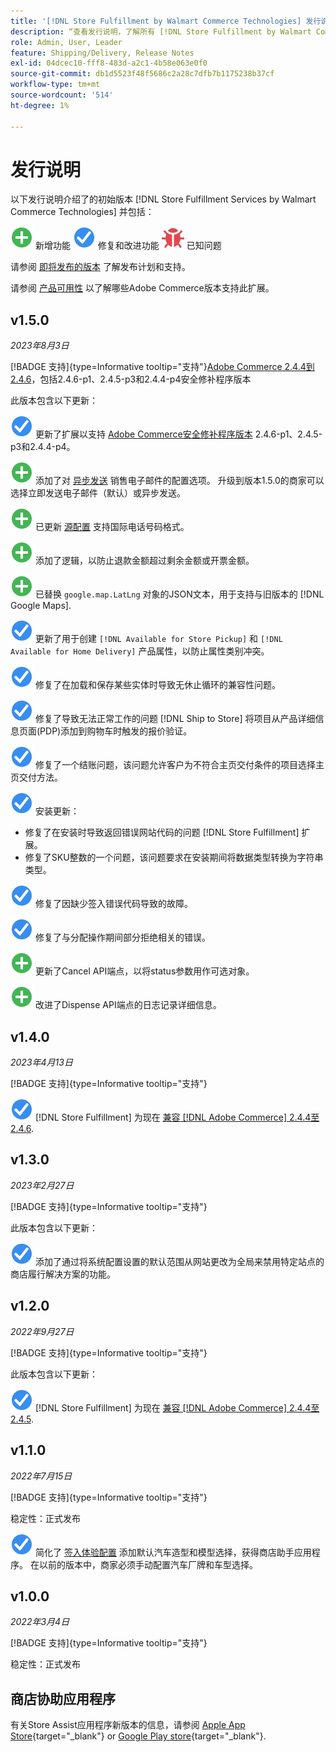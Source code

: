 ```yaml
---
title: '[!DNL Store Fulfillment by Walmart Commerce Technologies] 发行说明'
description: “查看发行说明，了解所有 [!DNL Store Fulfillment by Walmart Commerce Technologies] 版本发布。”
role: Admin, User, Leader
feature: Shipping/Delivery, Release Notes
exl-id: 04dcec10-fff8-483d-a2c1-4b58e063e0f0
source-git-commit: db1d5523f48f5686c2a28c7dfb7b1175238b37cf
workflow-type: tm+mt
source-wordcount: '514'
ht-degree: 1%

---
```


# 发行说明

以下发行说明介绍了的初始版本 [!DNL Store Fulfillment Services by Walmart Commerce Technologies] 并包括：

![新建](../assets/new.svg) 新增功能
![修复的问题](../assets/fix.svg) 修复和改进功能
![已知问题](../assets/bug.svg) 已知问题

请参阅 [即将发布的版本](https://experienceleague.adobe.com/docs/commerce-operations/release/planning/schedule.html) 了解发布计划和支持。

请参阅 [产品可用性](https://experienceleague.adobe.com/docs/commerce-operations/release/product-availability.html) 以了解哪些Adobe Commerce版本支持此扩展。

## v1.5.0

*2023年8月3日*

[!BADGE 支持]{type=Informative tooltip="支持"}[Adobe Commerce 2.4.4到2.4.6](https://experienceleague.adobe.com/docs/commerce-operations/release/product-availability.html)，包括2.4.6-p1、2.4.5-p3和2.4.4-p4安全修补程序版本

此版本包含以下更新：

![新建](../assets/fix.svg) 更新了扩展以支持 [Adobe Commerce安全修补程序版本](https://experienceleague.adobe.com/docs/commerce-operations/release/notes/security-patches/overview.html) 2.4.6-p1、2.4.5-p3和2.4.4-p4。

![新建](../assets/new.svg)<!-- WMTP-918 --> 添加了对 [异步发送](sales-emails.md) 销售电子邮件的配置选项。 升级到版本1.5.0的商家可以选择立即发送电子邮件（默认）或异步发送。

![新建](../assets/new.svg)<!-- WMTP-916--> 已更新 [源配置](merchant-store-configuration.md) 支持国际电话号码格式。

![新建](../assets/new.svg) 添加了逻辑，以防止退款金额超过剩余金额或开票金额。

![新建](../assets/new.svg)<!-- WMTP-882 --> 已替换 `google.map.LatLng` 对象的JSON文本，用于支持与旧版本的 [!DNL Google Maps].

![修复的问题](../assets/fix.svg)<!-- WMTP- --> 更新了用于创建 `[!DNL Available for Store Pickup]` 和 `[!DNL Available for Home Delivery]` 产品属性，以防止属性类别冲突。

![修复的问题](../assets/fix.svg)<!-- WMTP-915 --> 修复了在加载和保存某些实体时导致无休止循环的兼容性问题。

![修复的问题](../assets/fix.svg)<!-- WMTP-921 --> 修复了导致无法正常工作的问题 [!DNL Ship to Store] 将项目从产品详细信息页面(PDP)添加到购物车时触发的报价验证。

![修复的问题](../assets/fix.svg)<!-- WMTP- 932 --> 修复了一个结账问题，该问题允许客户为不符合主页交付条件的项目选择主页交付方法。

![修复的问题](../assets/fix.svg) 安装更新：

- <!-- WMTP-880--> 修复了在安装时导致返回错误网站代码的问题 [!DNL Store Fulfillment] 扩展。

- <!-- WMTP-878--> 修复了SKU整数的一个问题，该问题要求在安装期间将数据类型转换为字符串类型。

![修复的问题](../assets/fix.svg)<!-- WMTP-915--> 修复了因缺少签入错误代码导致的故障。

![修复的问题](../assets/fix.svg)<!-- WMTP-932 --> 修复了与分配操作期间部分拒绝相关的错误。

![新建](../assets/new.svg)<!-- WMTP-953 --> 更新了Cancel API端点，以将status参数用作可选对象。

![新建](../assets/new.svg)<!-- WMTP-960 --> 改进了Dispense API端点的日志记录详细信息。

## v1.4.0

*2023年4月13日*

[!BADGE 支持]{type=Informative tooltip="支持"}

![新建](../assets/fix.svg) [!DNL Store Fulfillment] 为现在 [兼容 [!DNL Adobe Commerce] 2.4.4至2.4.6](https://experienceleague.adobe.com/docs/commerce-operations/release/product-availability.html).


## v1.3.0

*2023年2月27日*

[!BADGE 支持]{type=Informative tooltip="支持"}

此版本包含以下更新：

![新建](../assets/fix.svg)<!-- WMTP-795 --> 添加了通过将系统配置设置的默认范围从网站更改为全局来禁用特定站点的商店履行解决方案的功能。

## v1.2.0

*2022年9月27日*

[!BADGE 支持]{type=Informative tooltip="支持"}

此版本包含以下更新：

![新建](../assets/fix.svg) [!DNL Store Fulfillment] 为现在 [兼容 [!DNL Adobe Commerce] 2.4.4至2.4.5](https://experienceleague.adobe.com/docs/commerce-operations/release/product-availability.html).


## v1.1.0

*2022年7月15日*

[!BADGE 支持]{type=Informative tooltip="支持"}

稳定性：正式发布

![新建](../assets/fix.svg)<!-- WMTP-731 --> 简化了 [签入体验配置](check-in-experience-setup.md) 添加默认汽车造型和模型选择，获得商店助手应用程序。 在以前的版本中，商家必须手动配置汽车厂牌和车型选择。

## v1.0.0

*2022年3月4日*

[!BADGE 支持]{type=Informative tooltip="支持"}

稳定性：正式发布

## 商店协助应用程序

有关Store Assist应用程序新版本的信息，请参阅 [Apple App Store](https://apps.apple.com/us/app/store-assist-by-walmart/id1609281539){target="_blank"} or [Google Play store](https://play.google.com/store/apps/details?id=com.walmart.faas.storeassist){target="_blank"}.
